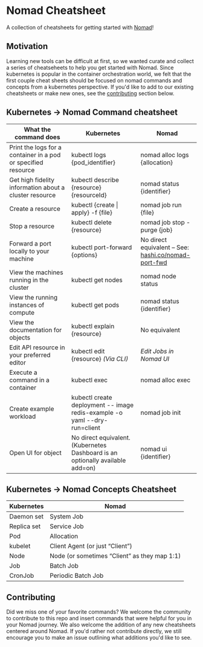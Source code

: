 # Nomad Cheatsheet

A collection of cheatsheets for getting started with [Nomad](https://github.com/hashicorp/nomad)! 



## Motivation

Learning new tools can be difficult at first, so we wanted curate and collect a series of cheatseheets to help you get started with Nomad. Since kubernetes is popular in the container orchestration world, we felt that the first couple cheat sheets should be focused on nomad commands and concepts from a kubernetes perspective. If you'd like to add to our existing cheatsheets or make new ones, see the [contributing](##Contributing) section below.




## Kubernetes -> Nomad Command cheatsheet 






| What the command does                                                                                                                | Kubernetes                                                                  | Nomad                                                                                                                                                                                        |
| ------------------------------------------------------------------------------------------------------------------------------------ | --------------------------------------------------------------------------- | -------------------------------------------------------------------------------------------------------------------------------------------------------------------------------------------- |
| Print the logs for a container in a pod or specified resource  | kubectl logs {pod\_identifier}                                                | nomad alloc logs {allocation}                                                                                                                                                                   |
| Get high fidelity information about a cluster resource                                                                               | kubectl describe {resource} {resourceId}                                    | nomad status {identifier}                                                                                                                                                                    |
| Create a resource                                                                                                                    | kubectl {create \| apply} -f {file}                                          | nomad job run {file}                                                                                                                                                                         |
| Stop a resource                                                                                                                      | kubectl delete {resource}                                                  | nomad job stop -purge {job}                                                                                                                                                                        |
| Forward a port locally to your machine                                                                                               | kubectl port-forward {options}                                              | No direct equivalent – See:<br> [hashi.co/nomad-port-fwd](hashi.co/nomad-port-fwd) |
| View the machines running in the cluster                                                                                             | kubectl get nodes                                                           | nomad node status                                                                                                                                                                            |
| View the running instances of compute                                                                                                | kubectl get pods                                                            | nomad status {identifier}                                                                                                                               |
| View the documentation for objects                                                                                                   | kubectl explain {resource}                                                 | No equivalent                                                                                                                                                                              |
| Edit API resource in your preferred editor                                                                                      | kubectl edit {resource} *(Via CLI)*                                                   | *Edit Jobs in Nomad UI*                                                                                                                           | 
| Execute a command in a container                                                                                    | kubectl exec                                                | nomad alloc exec                                                                                                                         | 
Create example workload                                                                                                              |                                                                             kubectl create deployment -- image redis-example -o yaml --dry-run=client| nomad job init                                                                                                                                                                               |
| Open UI for object                                                                                                                   | No direct equivalent. (Kubernetes Dashboard is an optionally available add=on) | nomad ui {identifier}                                                                                                                                                                           |






## Kubernetes -> Nomad Concepts Cheatsheet





| Kubernetes  | Nomad                                        |
| ----------- | -------------------------------------------- |
| Daemon set  | System Job                                   |
| Replica set | Service Job                                  |
| Pod         | Allocation                                   |
| kubelet     | Client Agent (or just “Client”)              |
| Node        | Node (or sometimes “Client” as they map 1:1) |
| Job         | Batch Job                                    |
| CronJob     | Periodic Batch Job                           |





## Contributing


Did we miss one of your favorite commands? We welcome the community to contribute to this repo and insert commands that were helpful for you in your Nomad journey. We also welcome the addition of any new cheatsheets centered around Nomad. If you'd rather not contribute directly, we still encourage you to make an issue outlining what additions you'd like to see.
